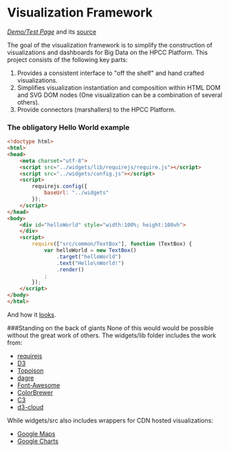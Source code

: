 # Visualization Framework 
_[Demo/Test Page](http://rawgit.com/hpcc-systems/Visualization/master/demos/test.html)_ and its [source](https://github.com/hpcc-systems/Visualization/blob/master/demos/test.html)

The goal of the visualization framework is to simplify the construction of visualizations and dashboards for Big Data on the HPCC Platform.  This project consists of the following key parts:

1. Provides a consistent interface to "off the shelf" and hand crafted visualizations.
2. Simplifies visualization instantiation and composition within HTML DOM and SVG DOM nodes (One visualization can be a combination of several others).
3. Provide connectors (marshallers) to the HPCC Platform.

### The obligatory Hello World example
```html
﻿<!doctype html>
<html>
<head>
    <meta charset="utf-8">
    <script src="../widgets/lib/requirejs/require.js"></script>
    <script src="../widgets/config.js"></script>
    <script>
        requirejs.config({
            baseUrl: "../widgets"
        });
    </script>
</head>
<body>
    <div id="helloWorld" style="width:100%; height:100vh">
    </div>
    <script>
        require(["src/common/TextBox"], function (TextBox) {
            var helloWorld = new TextBox()
                .target("helloWorld")
                .text("Hello\nWorld!")
                .render()
            ;
        });
    </script>
</body>
</html>
```
And how it [looks](http://rawgit.com/hpcc-systems/Visualization/master/demos/HelloWorld.html).

###Standing on the back of giants 
None of this would would be possible without the great work of others.  The widgets/lib folder includes the work from:
* [requirejs](http://requirejs.org/)
* [D3](http://d3js.org/)
* [Topojson](https://github.com/mbostock/topojson)
* [dagre](https://github.com/cpettitt/dagre)
* [Font-Awesome](http://fortawesome.github.io/Font-Awesome/) 
* [ColorBrewer](http://colorbrewer2.org/)
* [C3](http://c3js.org/)
* [d3-cloud](https://github.com/jasondavies/d3-cloud)

While widgets/src also includes wrappers for CDN hosted visualizations:
* [Google Maps](https://developers.google.com/maps/)
* [Google Charts](https://developers.google.com/chart/)


